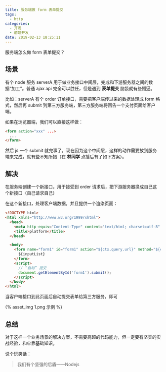 ```yaml
---
title: 服务端做 form 表单提交
tags:
  - http
categories:
  - 开发
  - 前端开发
date: 2019-02-13 18:25:11
---
```


服务端怎么做 form 表单提交？

## 场景

有个 node 服务 serverA 用于做业务接口中间层，完成和下游服务器之间的数据“加工”。普通 ajax api 完全可以胜任，但是遇到 **表单提交** 脑袋就有些懵逼。

比如：serverA 有个 order 订单接口，需要把客户端传过来的数据处理成 form 格式，然后再 submit 到第三方服务端，第三方服务端将回告一个支付页面给客户端。

如果在浏览器端，我们可以直接这样做：

```html
<form action="xxx" ...>
  ...
</form>
```

然后 js 一个 submit 就完事了，现在因为这个中间层，这样的动作需要放到服务端来完成，就有些不知所措（在 **林同学** 点播后有了如下方案）。

## 解决

在服务端创建一个新接口，用于接受到 order 请求后，把下游服务器换成自己这个新接口（自己请求自己）

在这个新接口，处理客户端数据，并且提供一个渲染页面：

```html
<!DOCTYPE html>
<html xmlns="http://www.w3.org/1999/xhtml">
  <head>
    <meta http-equiv="Content-Type" content="text/html; charset=utf-8" />
    <title>platform</title>
  </head>

  <body>
    <form name="form1" id="form1" action="${ctx.query.url}" method="${ctx.query.method}">
      ${inputList}
    </form>
    <script>
      // “自动” 提交
      document.getElementById('form1').submit();
    </script>
  </body>
</html>
```

当客户端接口到此页面后自动提交表单给第三方服务，即可

{% asset_img 1.png 示例 %}

## 总结

对于这样一个业务场景的解决方案，不需要高超的代码能力，但一定要有坚实的实战经验，和牢靠基础知识。

说个玩笑话：

> 我们有个坚强的后盾——Nodejs

